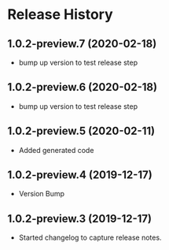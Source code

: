 # Release History

## 1.0.2-preview.7 (2020-02-18)
- bump up version to test release step

## 1.0.2-preview.6 (2020-02-18)
- bump up version to test release step

## 1.0.2-preview.5 (2020-02-11)
- Added generated code

## 1.0.2-preview.4 (2019-12-17)
- Version Bump

## 1.0.2-preview.3 (2019-12-17)
- Started changelog to capture release notes.
